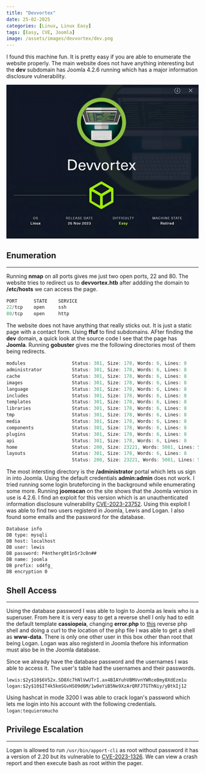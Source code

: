 ```yaml
---
title: "Devvortex"
date: 25-02-2025
categories: [Linux, Linux Easy]
tags: [Easy, CVE, Joomla]
image: /assets/images/devvortex/dev.png
---
```



I found this machine fun. It is pretty easy if you are able to enumerate the website properly. The main website does not have anything interesting but the **dev** subdomain has Joomla 4.2.6 running which has a major information disclosure vulnerability.

![test](/assets/images/devvortex/devvortex.png)

## Enumeration 
---
Running **nmap** on all ports gives me just two open ports, 22 and 80. The website tries to redirect us to **devvortex.htb** after addding the domain to **/etc/hosts** we can access the page.  
```java
PORT      STATE    SERVICE
22/tcp    open     ssh
80/tcp    open     http
```

The website does not have anything that really sticks out. It is just a static page with a contact form. Using **ffuf** to find subdomains. AFter finding the **dev** domain, a quick look at the source code I see that the page has **Joomla**. Running **gobuster** gives me the following directories most of them being redirects. 
```java
modules                 Status: 301, Size: 178, Words: 6, Lines: 8 
administrator           Status: 301, Size: 178, Words: 6, Lines: 8 
cache                   Status: 301, Size: 178, Words: 6, Lines: 8 
images                  Status: 301, Size: 178, Words: 6, Lines: 8 
language                Status: 301, Size: 178, Words: 6, Lines: 8 
includes                Status: 301, Size: 178, Words: 6, Lines: 8 
templates               Status: 301, Size: 178, Words: 6, Lines: 8 
libraries               Status: 301, Size: 178, Words: 6, Lines: 8 
tmp                     Status: 301, Size: 178, Words: 6, Lines: 8 
media                   Status: 301, Size: 178, Words: 6, Lines: 8 
components              Status: 301, Size: 178, Words: 6, Lines: 8 
plugins                 Status: 301, Size: 178, Words: 6, Lines: 8 
api                     Status: 301, Size: 178, Words: 6, Lines: 8 
home                    Status: 200, Size: 23221, Words: 5081, Lines: 502 
layouts                 Status: 301, Size: 178, Words: 6, Lines: 8 
                        Status: 200, Size: 23221, Words: 5081, Lines: 502 
```
The most intersting directory is the **/administrator** portal which lets us sign in into Joomla. Using the default credentials  **admin:admin** does not work. I tried running some login bruteforcing in the background while enumerating some more. Running **joomscan** on the site shows that the Joomla version in use is 4.2.6. I find an exploit for this version which is an unauthenticated information disclosure vulnerability [CVE-2023-23752](https://vulncheck.com/blog/joomla-for-rce). Using this exploit I was able to find two users registerd in Joomla, Lewis and Logan. I also found some emails and the password for the database. 

```
Database info
DB type: mysqli
DB host: localhost
DB user: lewis
DB password: P4ntherg0t1n5r3c0n##
DB name: joomla
DB prefix: sd4fg_
DB encryption 0
```

## Shell Access
---
Using the database password I was able to login to Joomla as lewis who is a superuser. From here it is very easy to get a reverse shell I only had to edit the default template **cassiopeia**, changing **error.php** to [this](https://github.com/pentestmonkey/php-reverse-shell/blob/master/php-reverse-shell.php) reverse php shell and doing a curl to the location of the php file I was able to get a shell as **www-data**. There is only one other user in this box other than root that being Logan. Logan was also registerd in Joomla thefore his information must also be in the Joomla database.

Since we already have the database password and the usernames I was able to access it. The user's table had the usernames and their passwords.
```
lewis:$2y$10$6V52x.SD8Xc7hNlVwUTrI.ax4BIAYuhVBMVvnYWRceBmy8XdEzm1u
logan:$2y$10$IT4k5kmSGvHSO9d6M/1w0eYiB5Ne9XzArQRFJTGThNiy/yBtkIj12
```

Using hashcat in mode 3200 I was able to crack logan's password which lets me login into his account with the following credentials.
 `logan:tequieromucho`


## Privilege Escalation
---
Logan is allowed to run `/usr/bin/apport-cli` as root without password it has a version of 2.20 but its vulnerable to [CVE-2023-1326](https://github.com/diego-tella/CVE-2023-1326-PoC). We can view a crash report and then execute bash as root within the pager.